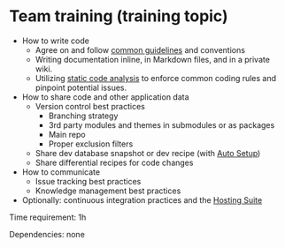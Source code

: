 # Team training (training topic)

- How to write code
  - Agree on and follow [common guidelines](../../DevelopmentGuidelines/) and conventions
  - Writing documentation inline, in Markdown files, and in a private wiki.
  - Utilizing [static code analysis](https://github.com/Lombiq/.NET-Analyzers) to enforce common coding rules and pinpoint potential issues.
- How to share code and other application data
  - Version control best practices
    - Branching strategy
    - 3rd party modules and themes in submodules or as packages
    - Main repo
    - Proper exclusion filters
  - Share dev database snapshot or dev recipe (with [Auto Setup](https://docs.orchardcore.net/en/latest/docs/reference/modules/AutoSetup/))
  - Share differential recipes for code changes
- How to communicate
  - Issue tracking best practices
  - Knowledge management best practices
- Optionally: continuous integration practices and the [Hosting Suite](https://dotnest.com/knowledge-base/topics/lombiq-hosting-suite)

Time requirement: 1h

Dependencies: none
